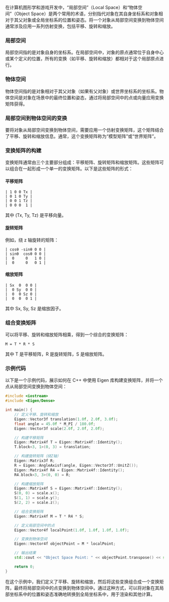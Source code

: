 在计算机图形学和游戏开发中，“局部空间”（Local Space）和“物体空间”（Object Space）是两个常用的术语，分别指代对象在其自身坐标系和对象相对于其父对象或全局坐标系的位置和姿态。将一个对象从局部空间变换到物体空间通常涉及应用一系列仿射变换，包括平移、旋转和缩放。

### 局部空间

局部空间指的是对象自身的坐标系。在局部空间中，对象的原点通常位于自身中心或某个定义的位置，所有的变换（如平移、旋转和缩放）都相对于这个局部原点进行。

### 物体空间

物体空间指的是对象相对于其父对象（如果有父对象）或世界坐标系的坐标系。物体空间是对象在场景中的最终位置和姿态，通过将局部空间中的点或向量应用变换矩阵获得。

### 局部空间到物体空间的变换

要将对象从局部空间变换到物体空间，需要应用一个仿射变换矩阵，这个矩阵结合了平移、旋转和缩放信息。通常，这个变换矩阵称为“模型矩阵”或“世界矩阵”。

### 变换矩阵的构建

变换矩阵通常由三个主要部分组成：平移矩阵、旋转矩阵和缩放矩阵。这些矩阵可以组合在一起形成一个单一的变换矩阵。以下是这些矩阵的形式：

#### 平移矩阵

```
| 1 0 0 Tx |
| 0 1 0 Ty |
| 0 0 1 Tz |
| 0 0 0  1 |
```

其中 (Tx, Ty, Tz) 是平移向量。

#### 旋转矩阵

例如，绕 z 轴旋转的矩阵：

```
| cosθ -sinθ 0 0 |
| sinθ  cosθ 0 0 |
|  0     0   1 0 |
|  0     0   0 1 |
```

#### 缩放矩阵

```
| Sx  0  0 0 |
|  0 Sy  0 0 |
|  0  0 Sz 0 |
|  0  0  0 1 |
```

其中 Sx, Sy, Sz 是缩放因子。

### 组合变换矩阵

可以将平移、旋转和缩放矩阵相乘，得到一个综合的变换矩阵：

```
M = T * R * S
```

其中 T 是平移矩阵，R 是旋转矩阵，S 是缩放矩阵。

### 示例代码

以下是一个示例代码，展示如何在 C++ 中使用 Eigen 库构建变换矩阵，并将一个点从局部空间变换到物体空间：

```cpp
#include <iostream>
#include <Eigen/Dense>

int main() {
    // 定义平移、旋转和缩放
    Eigen::Vector3f translation(1.0f, 2.0f, 3.0f);
    float angle = 45.0f * M_PI / 180.0f;
    Eigen::Vector3f scale(2.0f, 2.0f, 2.0f);

    // 构建平移矩阵
    Eigen::Matrix4f T = Eigen::Matrix4f::Identity();
    T.block<3, 1>(0, 3) = translation;

    // 构建旋转矩阵（绕Z轴）
    Eigen::Matrix3f R;
    R = Eigen::AngleAxisf(angle, Eigen::Vector3f::UnitZ());
    Eigen::Matrix4f R4 = Eigen::Matrix4f::Identity();
    R4.block<3, 3>(0, 0) = R;

    // 构建缩放矩阵
    Eigen::Matrix4f S = Eigen::Matrix4f::Identity();
    S(0, 0) = scale.x();
    S(1, 1) = scale.y();
    S(2, 2) = scale.z();

    // 组合变换矩阵
    Eigen::Matrix4f M = T * R4 * S;

    // 定义局部空间中的点
    Eigen::Vector4f localPoint(1.0f, 1.0f, 1.0f, 1.0f);

    // 变换到物体空间
    Eigen::Vector4f objectPoint = M * localPoint;

    // 输出结果
    std::cout << "Object Space Point: " << objectPoint.transpose() << std::endl;

    return 0;
}
```

在这个示例中，我们定义了平移、旋转和缩放，然后将这些变换组合成一个变换矩阵，最终将局部空间中的点变换到物体空间中。通过这种方式，可以将对象在其局部坐标系中的位置和姿态准确地转换到全局坐标系中，用于渲染和其他计算。